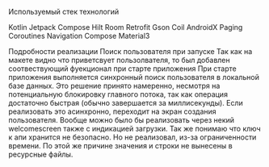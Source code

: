 Используемый стек технологий


Kotlin
Jetpack Compose
Hilt
Room
Retrofit
Gson
Coil
AndroidX Paging
Coroutines
Navigation Compose
Material3

Подробности реализации
Поиск пользователя при запуске
Так как на макете видно что приветсвует пользолвателя, то был добавлен соотвествующий фуекционал при старте приложения
При старте приложения выполняется синхронный поиск пользователя в локальной базе данных. Это решение принято намеренно, несмотря на потенциальную блокировку главного потока, так как операция достаточно быстрая (обычно завершается за миллисекунды). Если реализовать это асинхронно, переходит на экран создания пользователя. Вообще можно было бы реализовать через некий welcomescreen также с индикацией загрузки.
Так же понимаю что ключ к апи хранится не безопасно. Но не реализовал, из-за ограниченности времени.
По этой же причине значения и строки не вынесены в ресурсные файлы.

